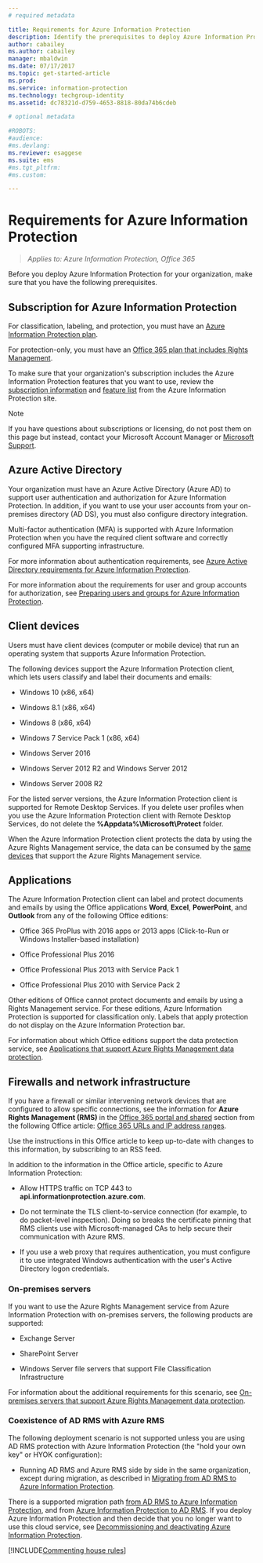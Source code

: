 ```yaml
---
# required metadata

title: Requirements for Azure Information Protection
description: Identify the prerequisites to deploy Azure Information Protection for your organization.
author: cabailey
ms.author: cabailey
manager: mbaldwin
ms.date: 07/17/2017
ms.topic: get-started-article
ms.prod:
ms.service: information-protection
ms.technology: techgroup-identity
ms.assetid: dc78321d-d759-4653-8818-80da74b6cdeb

# optional metadata

#ROBOTS:
#audience:
#ms.devlang:
ms.reviewer: esaggese
ms.suite: ems
#ms.tgt_pltfrm:
#ms.custom:

---
```


# Requirements for Azure Information Protection

>*Applies to: Azure Information Protection, Office 365*

Before you deploy Azure Information Protection for your organization, make sure that you have the following prerequisites. 

## Subscription for Azure Information Protection

For classification, labeling, and protection, you must have an [Azure Information Protection plan](https://www.microsoft.com/cloud-platform/azure-information-protection-pricing). 

For protection-only, you must have an [Office 365 plan that includes Rights Management](http://download.microsoft.com/download/E/C/F/ECF42E71-4EC0-48FF-AA00-577AC14D5B5C/Azure_Information_Protection_licensing_datasheet_EN-US.pdf).

To make sure that your organization's subscription includes the Azure Information Protection features that you want to use, review the [subscription information](https://www.microsoft.com/cloud-platform/azure-information-protection-pricing) and [feature list](https://www.microsoft.com/cloud-platform/azure-information-protection-features) from the Azure Information Protection site.

> [!NOTE]
> If you have questions about subscriptions or licensing, do not post them on this page but instead, contact your Microsoft Account Manager or [Microsoft Support](information-support.md#to-contact-microsoft-support).

## Azure Active Directory

Your organization must have an Azure Active Directory (Azure AD) to support user authentication and authorization for Azure Information Protection. In addition, if you want to use your user accounts from your on-premises directory (AD DS), you must also configure directory integration.

Multi-factor authentication (MFA) is supported with Azure Information Protection when you have the required client software and correctly configured MFA supporting infrastructure.

For more information about authentication requirements, see [Azure Active Directory requirements for Azure Information Protection](requirements-azure-ad.md). 

For more information about the requirements for user and group accounts for authorization, see [Preparing users and groups for Azure Information Protection](../plan-design/prepare.md).

## Client devices

Users must have client devices (computer or mobile device) that run an operating system that supports Azure Information Protection.

The following devices support the Azure Information Protection client, which lets users classify and label their documents and emails:

- Windows 10 (x86, x64)

- Windows 8.1 (x86, x64)

- Windows 8 (x86, x64)

- Windows 7 Service Pack 1 (x86, x64)

- Windows Server 2016 

- Windows Server 2012 R2 and Windows Server 2012

- Windows Server 2008 R2 

For the listed server versions, the Azure Information Protection client is supported for Remote Desktop Services. If you delete user profiles when you use the Azure Information Protection client with Remote Desktop Services, do not delete the **%Appdata%\Microsoft\Protect** folder.

When the Azure Information Protection client protects the data by using the Azure Rights Management service, the data can be consumed by the [same devices](requirements-client-devices.md) that support the Azure Rights Management service.

## Applications

The Azure Information Protection client can label and protect documents and emails by using the Office applications **Word**, **Excel**, **PowerPoint**, and **Outlook** from any of the following Office editions:

- Office 365 ProPlus with 2016 apps or 2013 apps (Click-to-Run or Windows Installer-based installation)

- Office Professional Plus 2016

- Office Professional Plus 2013 with Service Pack 1

- Office Professional Plus 2010 with Service Pack 2

Other editions of Office cannot protect documents and emails by using a Rights Management service. For these editions, Azure Information Protection is supported for classification only. Labels that apply protection do not display on the Azure Information Protection bar. 

For information about which Office editions support the data protection service, see [Applications that support Azure Rights Management data protection](requirements-applications.md).

## Firewalls and network infrastructure

If you have a firewall or similar intervening network devices that are configured to allow specific connections, see the information for **Azure Rights Management (RMS)** in the [Office 365 portal and shared](https://support.office.com/en-us/article/Office-365-URLs-and-IP-address-ranges-8548a211-3fe7-47cb-abb1-355ea5aa88a2?ui=en-US&rs=en-US&ad=US#bkmk_portal-identity) section from the following Office article: [Office 365 URLs and IP address ranges](https://support.office.com/en-US/article/Office-365-URLs-and-IP-address-ranges-8548a211-3fe7-47cb-abb1-355ea5aa88a2).

Use the instructions in this Office article to keep up-to-date with changes to this information, by subscribing to an RSS feed.

In addition to the information in the Office article, specific to Azure Information Protection:

- Allow HTTPS traffic on TCP 443 to **api.informationprotection.azure.com**.

- Do not terminate the TLS client-to-service connection (for example, to do packet-level inspection). Doing so breaks the certificate pinning that RMS clients use with Microsoft-managed CAs to help secure their communication with Azure RMS.

- If you use a web proxy that requires authentication, you must configure it to use integrated Windows authentication with the user's Active Directory logon credentials.


### On-premises servers

If you want to use the Azure Rights Management service from Azure Information Protection with on-premises servers, the following products are supported:

- Exchange Server

- SharePoint Server

- Windows Server file servers that support File Classification Infrastructure

For information about the additional requirements for this scenario, see [On-premises servers that support Azure Rights Management data protection](requirements-servers.md).

### Coexistence of AD RMS with Azure RMS

The following deployment scenario is not supported unless you are using AD RMS protection with Azure Information Protection (the "hold your own key" or HYOK configuration):

- Running AD RMS and Azure RMS side by side in the same organization, except during migration, as described in [Migrating from AD RMS to Azure Information Protection](../plan-design/migrate-from-ad-rms-to-azure-rms.md).

There is a supported migration path [from AD RMS to Azure Information Protection](http://technet.microsoft.com/library/Dn858447.aspx), and from [Azure Information Protection to AD RMS](/powershell/module/aadrm/Set-AadrmMigrationUrl). If you deploy Azure Information Protection and then decide that you no longer want to use this cloud service, see [Decommissioning and deactivating Azure Information Protection](../deploy-use/decommission-deactivate.md).

[!INCLUDE[Commenting house rules](../includes/houserules.md)]


